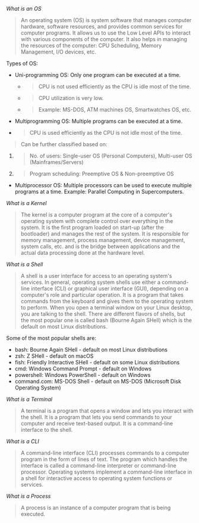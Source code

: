 *What is an OS*
> An operating system (OS) is system software that manages computer hardware, software resources, and provides common services for computer programs.
> It allows us to use the Low Level APIs to interact with various components of the computer.
> It also helps in managing the resources of the computer: CPU Scheduling, Memory Management, I/O devices, etc.

Types of OS:
- Uni-programming OS: Only one program can be executed at a time. 
  - > CPU is not used efficiently as the CPU is idle most of the time.
  - > CPU utilization is very low.
  - > Example: MS-DOS, ATM machines OS, Smartwatches OS, etc.
- Multiprogramming OS: Multiple programs can be executed at a time.
- > CPU is used efficiently as the CPU is not idle most of the time. 

> Can be further classified based on:
1. > No. of users: Single-user OS (Personal Computers), Multi-user OS (Mainframes/Servers)
2. > Program scheduling: Preemptive OS & Non-preemptive OS
- Multiprocessor OS: Multiple processors can be used to execute multiple programs at a time. Example: Parallel Computing in Supercomputers.

*What is a Kernel*
> The kernel is a computer program at the core of a computer's operating system with complete control over everything in the system.
> It is the first program loaded on start-up (after the bootloader) and manages the rest of the system.
> It is responsible for memory management, process management, device management, system calls, etc. and is the bridge between applications and the actual data processing done at the hardware level.

*What is a Shell*
> A shell is a user interface for access to an operating system's services.
> In general, operating system shells use either a command-line interface (CLI) or graphical user interface (GUI), depending on a computer's role and particular operation.
> It is a program that takes commands from the keyboard and gives them to the operating system to perform.
> When you open a terminal window on your Linux desktop, you are talking to the shell.
> There are different flavors of shells, but the most popular one is called bash (Bourne Again SHell) which is the default on most Linux distributions.

Some of the most popular shells are:
- bash: Bourne Again SHell - default on most Linux distributions
- zsh: Z SHell - default on macOS
- fish: Friendly Interactive SHell - default on some Linux distributions
- cmd: Windows Command Prompt - default on Windows
- powershell: Windows PowerShell - default on Windows
- command.com: MS-DOS Shell - default on MS-DOS (Microsoft Disk Operating System)

*What is a Terminal*
> A terminal is a program that opens a window and lets you interact with the shell.
> It is a program that lets you send commands to your computer and receive text-based output.
> It is a command-line interface to the shell.

*What is a CLI*
> A command-line interface (CLI) processes commands to a computer program in the form of lines of text.
> The program which handles the interface is called a command-line interpreter or command-line processor.
> Operating systems implement a command-line interface in a shell for interactive access to operating system functions or services.

*What is a Process*
> A process is an instance of a computer program that is being executed.